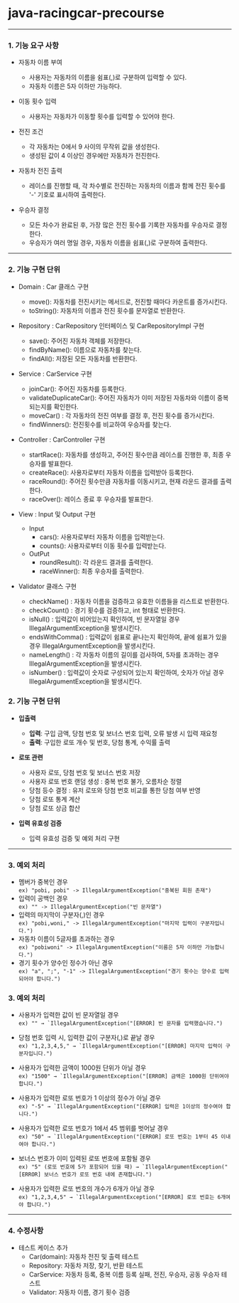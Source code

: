 # java-racingcar-precourse
----------

### 1. 기능 요구 사항
* 자동차 이름 부여
  - 사용자는 자동차의 이름을 쉼표(,)로 구분하여 입력할 수 있다.
  - 자동차 이름은 5자 이하만 가능하다.  

* 이동 횟수 입력
  - 사용자는 자동차가 이동할 횟수를 입력할 수 있어야 한다.  

* 전진 조건
  - 각 자동차는 0에서 9 사이의 무작위 값을 생성한다.
  - 생성된 값이 4 이상인 경우에만 자동차가 전진한다.  

* 자동차 전진 출력
  - 레이스를 진행할 때, 각 차수별로 전진하는 자동차의 이름과 함께 전진 횟수를 '-' 기호로 표시하여 출력한다.  
    
* 우승자 결정
   - 모든 차수가 완료된 후, 가장 많은 전진 횟수를 기록한 자동차를 우승자로 결정한다.
   - 우승자가 여러 명일 경우, 자동차 이름을 쉼표(,)로 구분하여 출력한다.  


----------

### 2. 기능 구현 단위

* Domain : Car 클래스 구현
  - move(): 자동차를 전진시키는 메서드로, 전진할 때마다 카운트를 증가시킨다.
  - toString(): 자동차의 이름과 전진 횟수를 문자열로 반환한다.  
 
* Repository : CarRepository 인터페이스 및 CarRepositoryImpl 구현
  - save(): 주어진 자동차 객체를 저장한다.
  - findByName(): 이름으로 자동차를 찾는다.
  - findAll(): 저장된 모든 자동차를 반환한다.  

* Service : CarService 구현
  - joinCar(): 주어진 자동차를 등록한다.
  - validateDuplicateCar(): 주어진 자동차가 이미 저장된 자동차와 이름이 중복되는지를 확인한다.
  - moveCar() : 각 자동차의 전진 여부를 결정 후, 전진 횟수를 증가시킨다.
  - findWinners(): 전진횟수를 비교하여 우승자를 찾는다.  
 
* Controller : CarController 구현
  - startRace(): 자동차를 생성하고, 주어진 횟수만큼 레이스를 진행한 후, 최종 우승자를 발표한다.
  - createRace(): 사용자로부터 자동차 이름을 입력받아 등록한다.
  - raceRound(): 주어진 횟수만큼 자동차를 이동시키고, 현재 라운드 결과를 출력한다.
  - raceOver(): 레이스 종료 후 우승자를 발표한다.  
 
* View : Input 및 Output 구현
    + Input
      - cars(): 사용자로부터 자동차 이름을 입력받는다.
      - counts(): 사용자로부터 이동 횟수를 입력받는다.
    + OutPut
      - roundResult(): 각 라운드 결과를 출력한다.
      - raceWinner(): 최종 우승자를 출력한다.  

* Validator 클래스 구현
  - checkName() : 자동차 이름을 검증하고 유효한 이름들을 리스트로 반환한다.
  - checkCount() : 경기 횟수를 검증하고, int 형태로 반환한다.
  - isNull() : 입력값이 비어있는지 확인하여, 빈 문자열일 경우 IllegalArgumentException을 발생시킨다.
  - endsWithComma() : 입력값이 쉼표로 끝나는지 확인하여, 끝에 쉼표가 있을 경우 IllegalArgumentException을 발생시킨다.
  - nameLength() : 각 자동차 이름의 길이를 검사하여, 5자를 초과하는 경우 IllegalArgumentException을 발생시킨다.
  - isNumber() : 입력값이 숫자로 구성되어 있는지 확인하여, 숫자가 아닐 경우 IllegalArgumentException을 발생시킨다.
 
### 2. 기능 구현 단위

* **입출력**
  - **입력**: 구입 금액, 당첨 번호 및 보너스 번호 입력, 오류 발생 시 입력 재요청  
  - **출력**: 구입한 로또 개수 및 번호, 당첨 통계, 수익률 출력  

* **로또 관련**  
  - 사용자 로또, 당첨 번호 및 보너스 번호 저장
  - 사용자 로또 번호 랜덤 생성 : 중복 번호 불가, 오름차순 정렬
  - 당첨 등수 결정 : 유저 로또와 당첨 번호 비교를 통한 당첨 여부 반영
  - 당첨 로또 통계 계산
  - 당첨 로또 상금 합산

* **입력 유효성 검증**  
  - 입력 유효성 검증 및 예외 처리 구현
 
---------
### 3. 예외 처리

* 멤버가 중복인 경우  
``` ex) "pobi, pobi" -> IllegalArgumentException("중복된 회원 존재") ```
* 입력이 공백인 경우  
``` ex) "" -> IllegalArgumentException("빈 문자열") ```
* 입력의 마지막이 구분자(,)인 경우  
``` ex) "pobi,woni," -> IllegalArgumentException("마지막 입력이 구분자입니다.") ```
* 자동차 이름이 5글자를 초과하는 경우  
``` ex) "pobiwoni" -> IllegalArgumentException("이름은 5자 이하만 가능합니다.") ```
* 경기 횟수가 양수인 정수가 아닌 경우  
``` ex) "a", ";", "-1" -> IllegalArgumentException("경기 횟수는 양수로 입력되어야 합니다.") ```

### 3. 예외 처리

* 사용자가 입력한 값이 빈 문자열일 경우    
  ``` ex) "" → `IllegalArgumentException("[ERROR] 빈 문자를 입력했습니다.") ```
  
* 당첨 번호 입력 시, 입력한 값이 구분자(,)로 끝날 경우    
    ``` ex) "1,2,3,4,5," → `IllegalArgumentException("[ERROR] 마지막 입력이 구분자입니다.") ```
  
* 사용자가 입력한 금액이 1000원 단위가 아닐 경우  
  ``` ex) "1500" → `IllegalArgumentException("[ERROR] 금액은 1000원 단위여야 합니다.") ```  

* 사용자가 입력한 로또 번호가 1 이상의 정수가 아닐 경우  
  ``` ex) "-5" → `IllegalArgumentException("[ERROR] 입력은 1이상의 정수여야 합니다.") ```  

* 사용자가 입력한 로또 번호가 1에서 45 범위를 벗어날 경우  
  ``` ex) "50" → `IllegalArgumentException("[ERROR] 로또 번호는 1부터 45 이내여야 합니다.") ```  

* 보너스 번호가 이미 입력된 로또 번호에 포함될 경우  
  ``` ex) "5" (로또 번호에 5가 포함되어 있을 때) → `IllegalArgumentException("[ERROR] 보너스 번호가 로또 번호 내에 존재합니다.") ```
  
* 사용자가 입력한 로또 번호의 개수가 6개가 아닐 경우  
  ``` ex) "1,2,3,4,5" → `IllegalArgumentException("[ERROR] 로또 번호는 6개여야 합니다.") ```  

---------
### 4. 수정사항
* 테스트 케이스 추가
  - Car(domain): 자동차 전진 및 출력 테스트
  - Repository: 자동차 저장, 찾기, 반환 테스트
  - CarService: 자동차 등록, 중복 이름 등록 실패, 전진, 우승자, 공동 우승자 테스트
  - Validator: 자동차 이름, 경기 횟수 검증
    
